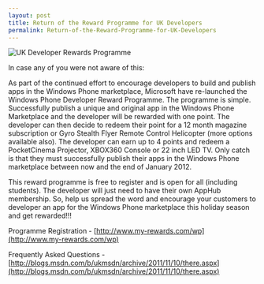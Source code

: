 ```yaml
---
layout: post
title: Return of the Reward Programme for UK Developers
permalink: Return-of-the-Reward-Programme-for-UK-Developers
---
```


![UK Developer Rewards Programme](https://mrlacey.github.io/winappsldn/images/image002.jpg)

In case any of you were not aware of this:

As part of the continued effort to encourage developers to build and publish apps in the Windows Phone marketplace, Microsoft have re-launched the Windows Phone Developer Reward Programme. The programme is simple. Successfully publish a unique and original app in the Windows Phone Marketplace and the developer will be rewarded with one point. The developer can then decide to redeem their point for a 12 month magazine subscription or Gyro Stealth Flyer Remote Control Helicopter (more options available also). The developer can earn up to 4 points and redeem a PocketCinema Projector, XBOX360 Console or 22 inch LED TV. Only catch is that they must successfully publish their apps in the Windows Phone marketplace between now and the end of January 2012.

This reward programme is free to register and is open for all (including students). The developer will just need to have their own AppHub membership. So, help us spread the word and encourage your customers to developer an app for the Windows Phone marketplace this holiday season and get rewarded!!!

Programme Registration - [http://www.my-rewards.com/wp](http://www.my-rewards.com/wp)

Frequently Asked Questions - [http://blogs.msdn.com/b/ukmsdn/archive/2011/11/10/there.aspx](http://blogs.msdn.com/b/ukmsdn/archive/2011/11/10/there.aspx)
